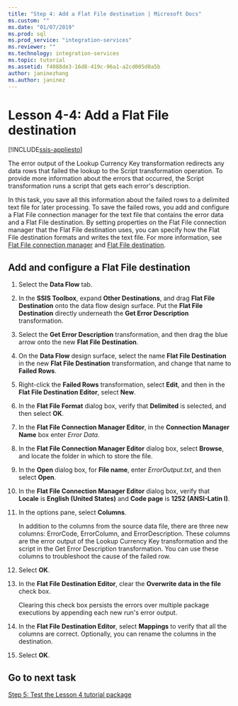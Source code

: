 ```yaml
---
title: "Step 4: Add a Flat File destination | Microsoft Docs"
ms.custom: ""
ms.date: "01/07/2019"
ms.prod: sql
ms.prod_service: "integration-services"
ms.reviewer: ""
ms.technology: integration-services
ms.topic: tutorial
ms.assetid: f4088de3-16d8-419c-96a1-a2cd005d0a5b
author: janinezhang
ms.author: janinez
---
```

# Lesson 4-4: Add a Flat File destination

[!INCLUDE[ssis-appliesto](../includes/ssis-appliesto-ssvrpluslinux-asdb-asdw-xxx.md)]



The error output of the Lookup Currency Key transformation redirects any data rows that failed the lookup to the Script transformation operation. To provide more information about the errors that occurred, the Script transformation runs a script that gets each error's description.  
  
In this task, you save all this information about the failed rows to a delimited text file for later processing. To save the failed rows, you add and configure a Flat File connection manager for the text file that contains the error data and a Flat File destination. By setting properties on the Flat File connection manager that the Flat File destination uses, you can specify how the Flat File destination formats and writes the text file. For more information, see [Flat File connection manager](../integration-services/connection-manager/flat-file-connection-manager.md) and [Flat File destination](../integration-services/data-flow/flat-file-destination.md).  
  
## Add and configure a Flat File destination  
  
1.  Select the **Data Flow** tab.  
  
2.  In the **SSIS Toolbox**, expand **Other Destinations**, and drag **Flat File Destination** onto the data flow design surface. Put the **Flat File Destination** directly underneath the **Get Error Description** transformation.  
  
3.  Select the **Get Error Description** transformation, and then drag the blue arrow onto the new **Flat File Destination**.  
  
4.  On the **Data Flow** design surface, select the name **Flat File Destination** in the new **Flat File Destination** transformation, and change that name to **Failed Rows**.  
  
5.  Right-click the **Failed Rows** transformation, select **Edit**, and then in the **Flat File Destination Editor**, select **New**.  
  
6.  In the **Flat File Format** dialog box, verify that **Delimited** is selected, and then select **OK**.  
  
7.  In the **Flat File Connection Manager Editor**, in the **Connection Manager Name** box enter *Error Data*.  
  
8.  In the **Flat File Connection Manager Editor** dialog box, select **Browse**, and locate the folder in which to store the file.  
  
9. In the **Open** dialog box, for **File name**, enter *ErrorOutput.txt*, and then select **Open**.  
  
10. In the **Flat File Connection Manager Editor** dialog box, verify that **Locale** is **English (United States)** and **Code page** is **1252 (ANSI-Latin I)**.  
  
11. In the options pane, select **Columns**.  
  
    In addition to the columns from the source data file, there are three new columns: ErrorCode, ErrorColumn, and ErrorDescription. These columns are the error output of the Lookup Currency Key transformation and the script in the Get Error Description transformation. You can use these columns to troubleshoot the cause of the failed row.  
  
12. Select **OK**.  
  
13. In the **Flat File Destination Editor**, clear the **Overwrite data in the file** check box.  
  
    Clearing this check box persists the errors over multiple package executions by appending each new run's error output.
  
14. In the **Flat File Destination Editor**, select **Mappings** to verify that all the columns are correct. Optionally, you can rename the columns in the destination.  
  
15. Select **OK**.  
  
## Go to next task
[Step 5: Test the Lesson 4 tutorial package](../integration-services/lesson-4-5-testing-the-lesson-4-tutorial-package.md)  
  
  
  
